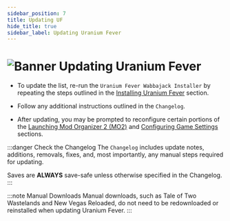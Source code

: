```yaml
---
sidebar_position: 7
title: Updating UF
hide_title: true
sidebar_label: Updating Uranium Fever
---
```


# ![Banner Updating Uranium Fever](https://github.com/user-attachments/assets/50f8351b-d958-41d5-a6c8-a0b8e412c52d)

- To update the list, re-run the `Uranium Fever Wabbajack Installer` by repeating the steps outlined in the [Installing Uranium Fever](https://uraniumfever.net/docs/main/setup#-installing-uranium-fever-) section.
- Follow any additional instructions outlined in the `Changelog`.

- After updating, you may be prompted to reconfigure certain portions of the [Launching Mod Organizer 2 (MO2)](https://uraniumfever.net/docs/main/setup#-launching-mod-organizer-2-mo2-) and [Configuring Game Settings](https://uraniumfever.net/docs/main/setup#-configuring-game-settings-) sections.

:::danger Check the Changelog
The `Changelog` includes update notes, additions, removals, fixes, and, most importantly, any manual steps required for updating.

Saves are **ALWAYS** save-safe unless otherwise specified in the Changelog.
:::

:::note Manual Downloads
Manual downloads, such as Tale of Two Wastelands and New Vegas Reloaded, do not need to be redownloaded or reinstalled when updating Uranium Fever.
:::
